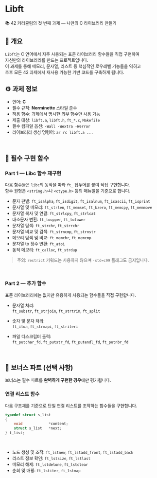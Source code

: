 # Libft

📚 42 커리큘럼의 첫 번째 과제 — 나만의 C 라이브러리 만들기
<br>

## 📖 개요

`Libft`는 C 언어에서 자주 사용되는 표준 라이브러리 함수들을 직접 구현하여  
자신만의 라이브러리를 만드는 프로젝트입니다.  
이 과제를 통해 메모리, 문자열, 리스트 등 핵심적인 로우레벨 기능들을 익히고  
추후 모든 42 과제에서 재사용 가능한 기반 코드를 구축하게 됩니다.
<br>

## ⚙️ 과제 정보

- 언어: **C**
- 필수 규칙: **Norminette** 스타일 준수
- 허용 함수: 과제에서 명시한 외부 함수만 사용 가능
- 제출 대상: `libft.a`, `libft.h`, `ft_*.c`, `Makefile`
- 필수 컴파일 옵션: `-Wall -Wextra -Werror`
- 라이브러리 생성 명령어: `ar rc libft.a ...`
<br>

## 🧩 필수 구현 함수

### Part 1 — Libc 함수 재구현

다음 함수들은 `libc`의 동작을 따라 `ft_` 접두어를 붙여 직접 구현합니다.  
함수 원형은 `<string.h>`나 `<ctype.h>` 등의 매뉴얼을 기준으로 합니다.

- 문자 판별: `ft_isalpha`, `ft_isdigit`, `ft_isalnum`, `ft_isascii`, `ft_isprint`
- 문자열 및 메모리: `ft_strlen`, `ft_memset`, `ft_bzero`, `ft_memcpy`, `ft_memmove`
- 문자열 복사 및 연결: `ft_strlcpy`, `ft_strlcat`
- 대소문자 변환: `ft_toupper`, `ft_tolower`
- 문자열 탐색: `ft_strchr`, `ft_strrchr`
- 문자열 비교 및 검색: `ft_strncmp`, `ft_strnstr`
- 메모리 탐색 및 비교: `ft_memchr`, `ft_memcmp`
- 문자열 to 정수 변환: `ft_atoi`
- 동적 메모리: `ft_calloc`, `ft_strdup`

> 주의: `restrict` 키워드는 사용하지 않으며 `-std=c99` 플래그도 금지입니다.
<br>

### Part 2 — 추가 함수

표준 라이브러리에는 없지만 유용하게 사용되는 함수들을 직접 구현합니다.

- 문자열 처리:  
  `ft_substr`, `ft_strjoin`, `ft_strtrim`, `ft_split`

- 숫자 및 문자 처리:  
  `ft_itoa`, `ft_strmapi`, `ft_striteri`

- 파일 디스크립터 출력:  
  `ft_putchar_fd`, `ft_putstr_fd`, `ft_putendl_fd`, `ft_putnbr_fd`
<br>

## 🏅 보너스 파트 (선택 사항)

보너스는 필수 파트를 **완벽하게 구현한 경우**에만 평가됩니다.

### 연결 리스트 함수

다음 구조체를 기준으로 단일 연결 리스트를 조작하는 함수들을 구현합니다.

```c
typedef struct s_list
{
    void            *content;
    struct s_list   *next;
} t_list;
```
<br>

- 노드 생성 및 조작:
  `ft_lstnew`, `ft_lstadd_front`, `ft_lstadd_back`
- 리스트 정보 확인:
  `ft_lstsize`, `ft_lstlast`
- 메모리 해제:
  `ft_lstdelone`, `ft_lstclear`
- 순회 및 매핑:
  `ft_lstiter`, `ft_lstmap`
